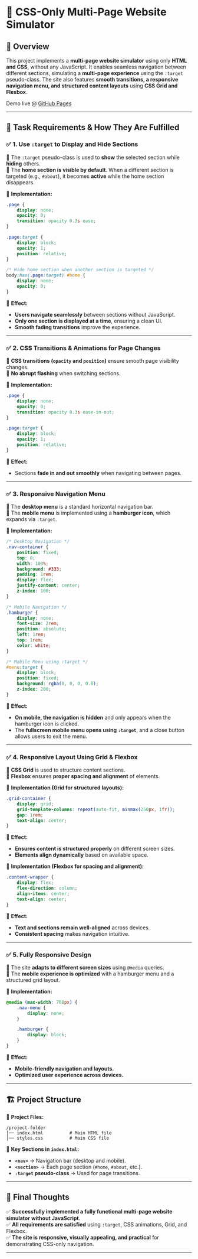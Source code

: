 # 📄 **CSS-Only Multi-Page Website Simulator**  

## 📌 **Overview**  
This project implements a **multi-page website simulator** using only **HTML and CSS**, without any JavaScript. It enables seamless navigation between different sections, simulating a **multi-page experience** using the `:target` pseudo-class. The site also features **smooth transitions, a responsive navigation menu, and structured content layouts** using **CSS Grid and Flexbox**.  

Demo live @ [GitHub Pages](https://ssr-04.github.io/Presedio-PreInternship/HTML_CSS/task-10/index.html)

---

## 🎯 **Task Requirements & How They Are Fulfilled**  

### ✅ **1. Use `:target` to Display and Hide Sections**  
🔹 The `:target` pseudo-class is used to **show** the selected section while **hiding** others.  
🔹 The **home section is visible by default**. When a different section is targeted (e.g., `#about`), it becomes **active** while the home section disappears.  

📌 **Implementation:**  
```css
.page {
    display: none;
    opacity: 0;
    transition: opacity 0.3s ease;
}

.page:target {
    display: block;
    opacity: 1;
    position: relative;
}

/* Hide home section when another section is targeted */
body:has(.page:target) #home {
    display: none;
    opacity: 0;
}
```
🎯 **Effect:**  
- **Users navigate seamlessly** between sections without JavaScript.  
- **Only one section is displayed at a time**, ensuring a clean UI.  
- **Smooth fading transitions** improve the experience.  

---

### ✅ **2. CSS Transitions & Animations for Page Changes**  
🔹 **CSS transitions (`opacity` and `position`)** ensure smooth page visibility changes.  
🔹 **No abrupt flashing** when switching sections.  

📌 **Implementation:**  
```css
.page {
    display: none;
    opacity: 0;
    transition: opacity 0.3s ease-in-out;
}

.page:target {
    display: block;
    opacity: 1;
    position: relative;
}
```
🎯 **Effect:**  
- Sections **fade in and out smoothly** when navigating between pages.  

---

### ✅ **3. Responsive Navigation Menu**  
🔹 The **desktop menu** is a standard horizontal navigation bar.  
🔹 The **mobile menu** is implemented using a **hamburger icon**, which expands via `:target`.  

📌 **Implementation:**  
```css
/* Desktop Navigation */
.nav-container {
    position: fixed;
    top: 0;
    width: 100%;
    background: #333;
    padding: 1rem;
    display: flex;
    justify-content: center;
    z-index: 100;
}

/* Mobile Navigation */
.hamburger {
    display: none;
    font-size: 2rem;
    position: absolute;
    left: 1rem;
    top: 1rem;
    color: white;
}

/* Mobile Menu using :target */
#menu:target {
    display: block;
    position: fixed;
    background: rgba(0, 0, 0, 0.8);
    z-index: 200;
}
```
🎯 **Effect:**  
- **On mobile, the navigation is hidden** and only appears when the hamburger icon is clicked.  
- The **fullscreen mobile menu opens using `:target`**, and a close button allows users to exit the menu.  

---

### ✅ **4. Responsive Layout Using Grid & Flexbox**  
🔹 **CSS Grid** is used to structure content sections.  
🔹 **Flexbox** ensures **proper spacing and alignment** of elements.  

📌 **Implementation (Grid for structured layouts):**  
```css
.grid-container {
    display: grid;
    grid-template-columns: repeat(auto-fit, minmax(250px, 1fr));
    gap: 1rem;
    text-align: center;
}
```
🎯 **Effect:**  
- **Ensures content is structured properly** on different screen sizes.  
- **Elements align dynamically** based on available space.  

📌 **Implementation (Flexbox for spacing and alignment):**  
```css
.content-wrapper {
    display: flex;
    flex-direction: column;
    align-items: center;
    text-align: center;
}
```
🎯 **Effect:**  
- **Text and sections remain well-aligned** across devices.  
- **Consistent spacing** makes navigation intuitive.  

---

### ✅ **5. Fully Responsive Design**  
🔹 The site **adapts to different screen sizes** using `@media` queries.  
🔹 The **mobile experience is optimized** with a hamburger menu and a structured grid layout.  

📌 **Implementation:**  
```css
@media (max-width: 768px) {
    .nav-menu {
        display: none;
    }

    .hamburger {
        display: block;
    }
}
```
🎯 **Effect:**  
- **Mobile-friendly navigation and layouts.**  
- **Optimized user experience across devices.**  

---

## 🏗 **Project Structure**  

📁 **Project Files:**  
```
/project-folder
│── index.html          # Main HTML file
│── styles.css          # Main CSS file
```

📌 **Key Sections in `index.html`:**  
- **`<nav>`** → Navigation bar (desktop and mobile).  
- **`<section>`** → Each page section (`#home`, `#about`, etc.).  
- **`:target` pseudo-class** → Used for page transitions.  
 

---

## 🚀 **Final Thoughts**  
✅ **Successfully implemented a fully functional multi-page website simulator** **without JavaScript**.  
✅ **All requirements are satisfied** using `:target`, CSS animations, Grid, and Flexbox.  
✅ **The site is responsive, visually appealing, and practical** for demonstrating CSS-only navigation.  

---